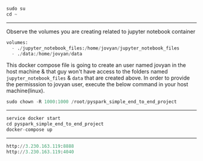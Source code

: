 ```python
sudo su
cd ~
```
----------------------------------------------------
Observe the volumes you are creating related to jupyter notebook container
```python
volumes:
  - ./jupyter_notebook_files:/home/jovyan/jupyter_notebook_files
  - ./data:/home/jovyan/data
```

This docker compose file is going to create an user named jovyan in the host machine & that guy won't have access to the folders named `jupyter_notebook_files` 
& `data` that are created above.
In order to provide the permisssion to jovyan user, execute the below command in your host machine(linux).
```python
sudo chown -R 1000:1000 /root/pyspark_simple_end_to_end_project
```
----------------------------------------------------
```python
service docker start
cd pyspark_simple_end_to_end_project
docker-compose up
```

----------------------------------------------------

```python
http://3.230.163.119:8888
http://3.230.163.119:4040
```
